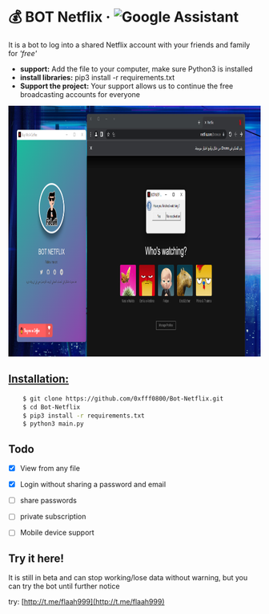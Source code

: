 # 💰 BOT Netflix &middot; ![Google Assistant](https://img.shields.io/badge/google%20assistant-4285F4?style=for-the-badge&logo=google%20assistant&logoColor=white)
It is a bot to log into a shared Netflix account with your friends and family for _'free'_
+ **support:** Add the file to your computer, make sure Python3 is installed
+ **install libraries:** pip3 install -r requirements.txt
+ **Support the project:** Your support allows us to continue the free broadcasting accounts for everyone

<p align="center">
    <img src="assets/screenshot-3.png" width="4000" height="500">
</p>

## [Installation:](assets/screenshot-5.mp4)
```bash
    $ git clone https://github.com/0xfff0800/Bot-Netflix.git
    $ cd Bot-Netflix
    $ pip3 install -r requirements.txt
    $ python3 main.py
```

## Todo
- [x] View from any file
- [x] Login without sharing a password and email
- [ ] share passwords
- [ ] private subscription
- [ ] Mobile device support


## Try it here!
It is still in beta and can stop working/lose data without warning, but you can try the bot until further notice

try: [http://t.me/flaah999](http://t.me/flaah999) 
